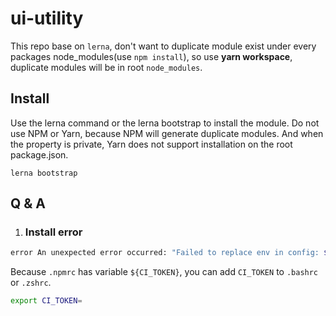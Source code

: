 # ui-utility

This repo base on `lerna`, don't want to duplicate module exist under every packages node_modules(use `npm install`), so use **yarn workspace**, duplicate modules will be in root `node_modules`.

## Install

Use the lerna command or the lerna bootstrap to install the module. Do not use NPM or Yarn, because NPM will generate duplicate modules. And when the property is private, Yarn does not support installation on the root package.json.

```
lerna bootstrap
```

## Q & A

1. ### Install error
  ```bash
  error An unexpected error occurred: "Failed to replace env in config: ${CI_TOKEN}"
  ```
  Because `.npmrc` has variable `${CI_TOKEN}`, you can add `CI_TOKEN` to `.bashrc` or `.zshrc`.

  ```bash
  export CI_TOKEN=
  ```